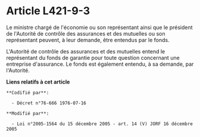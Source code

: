 # Article L421-9-3

Le ministre chargé de l'économie ou son représentant ainsi que le président de l'Autorité de contrôle des assurances et des
mutuelles ou son représentant peuvent, à leur demande, être entendus par le fonds.

L'Autorité de contrôle des assurances et des mutuelles entend le représentant du fonds de garantie pour toute question
concernant une entreprise d'assurance. Le fonds est également entendu, à sa demande, par l'Autorité.

**Liens relatifs à cet article**

	**Codifié par**:

	  - Décret n°76-666 1976-07-16

	**Modifié par**:

	  - Loi n°2005-1564 du 15 décembre 2005 - art. 14 (V) JORF 16 décembre 2005
